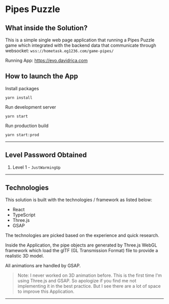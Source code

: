 # Pipes Puzzle

## What inside the Solution?

This is a simple single web page application that running a Pipes Puzzle game which integrated with the backend data that communicate through websocket: `wss://hometask.eg1236.com/game-pipes/`

Running App: https://evo.davidrica.com

## How to launch the App

Install packages

```shell
yarn install
```

Run development server

```shell
yarn start
```

Run production build

```shell
yarn start:prod
```

---

## Level Password Obtained

1. Level 1 - `JustWarmingUp`
---
## Technologies

This solution is built with the technologies / framework as listed below:
* React
* TypeScript
* Three.js
* GSAP
  
The technologies are picked based on the experience and quick research. 

Inside the Application, the pipe objects are generated by Three.js WebGL framework which load the glTF (GL Transmission Format) file to provide a realistic 3D model.

All animations are handled by GSAP.

> Note: I never worked on 3D animation before. This is the first time I'm using Three.js and GSAP. So apologize if you find me not implementing it in the best practice. But I see there are a lot of space to improve this Application.
---
